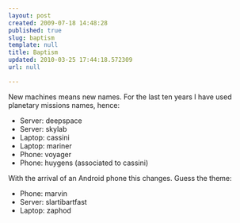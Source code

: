 ```yaml
---
layout: post
created: 2009-07-18 14:48:28
published: true
slug: baptism
template: null
title: Baptism
updated: 2010-03-25 17:44:18.572309
url: null

---
```


New machines means new names. For the last ten years I have used planetary missions names, hence:

* Server: deepspace
* Server: skylab
* Laptop: cassini
* Laptop: mariner
* Phone: voyager
* Phone: huygens (associated to cassini)

With the arrival of an Android phone this changes. Guess the theme:

* Phone: marvin
* Server: slartibartfast
* Laptop: zaphod

